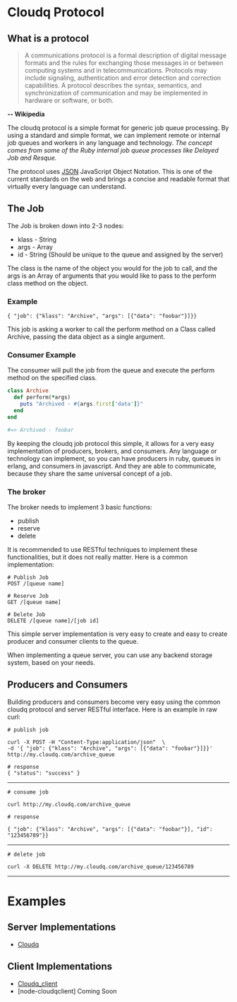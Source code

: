 # Cloudq Protocol

## What is a protocol

<blockquote>
A communications protocol is a formal description of digital message formats and the rules for exchanging those messages in or between computing systems and in telecommunications. Protocols may include signaling, authentication and error detection and correction capabilities. A protocol describes the syntax, semantics, and synchronization of communication and may be implemented in hardware or software, or both.
</blockquote>

__-- Wikipedia__


The cloudq protocol is a simple format for generic job queue processing.  By using a standard and simple format, we can implement remote or internal job queues and workers in any language and technology.  _The concept comes from some of the Ruby internal job queue processes like Delayed Job and Resque._ 

The protocol uses [JSON](http://www.json.org) JavaScript Object Notation.  This is one of the current standards on the web and brings a concise and readable format that virtually every language can understand.

## The Job

The Job is broken down into 2-3 nodes:

* klass - String
* args - Array
* id - String (Should be unique to the queue and assigned by the server)

The class is the name of the object you would for the job to call, and the args is an Array of arguments that you would like to pass to the perform class method on the object.

### Example

    { "job": {"klass": "Archive", "args": [{"data": "foobar"}]}}
    
This job is asking a worker to call the perform method on a Class called Archive, passing the data object as a single argument.

### Consumer Example

The consumer will pull the job from the queue and execute the perform method
on the specified class.

``` ruby
class Archive
  def perform(*args)
    puts "Archived - #{args.first['data']}"
  end
end

#=> Archived - foobar
```

By keeping the cloudq job protocol this simple, it allows for a very easy implementation of producers, brokers, and consumers.  Any language or technology
can implement, so you can have producers in ruby, queues in erlang, and consumers 
in javascript.  And they are able to communicate, because they share the same universal
concept of a job.

### The broker

The broker needs to implement 3 basic functions:

* publish
* reserve
* delete

It is recommended to use RESTful techniques to implement these functionalities, but it does not really matter.  Here is a common implementation:

    # Publish Job
    POST /[queue name]

    # Reserve Job
    GET /[queue name]
    
    # Delete Job
    DELETE /[queue name]/[job id]
    
This simple server implementation is very easy to create and easy to create producer and consumer clients to the queue.  

When implementing a queue server, you can use any backend storage system, based on your needs.

## Producers and Consumers

Building producers and consumers become very easy using the common cloudq protocol and server RESTful interface.  Here is an example in raw curl:

    # publish job
    
    curl -X POST -H "Content-Type:application/json"  \ 
    -d '{ "job": {"klass": "Archive", "args": [{"data": "foobar"}]}}' http://my.cloudq.com/archive_queue
    
    # response
    { "status": "success" }
    
---

    # consume job
    
    curl http://my.cloudq.com/archive_queue
    
    # response
    
    { "job": {"klass": "Archive", "args": [{"data": "foobar"}], "id": "123456789"}}
    
---
    
    # delete job
    
    curl -X DELETE http://my.cloudq.com/archive_queue/123456789
    

---

# Examples

## Server Implementations

* [Cloudq](https://github.com/twilson63/cloudq)

## Client Implementations

* [Cloudq_client](https://github.com/twilson63/cloudq_client)
* [node-cloudqclient] Coming Soon


    
    
    